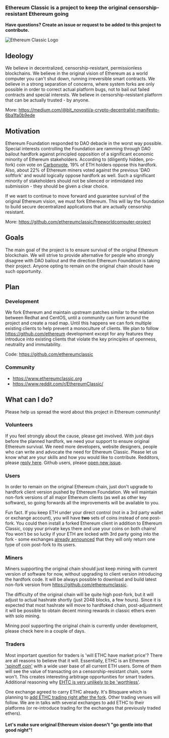 ### Ethereum Classic is a project to keep the original censorship-resistant Ethereum going
**Have questions? Create an issue or request to be added to this project to contribute.**

![Ethereum Classic Logo](https://cdn-images-1.medium.com/max/800/1*zzxsLMrEpdjm0GuFp7FFEA.jpeg)

## Ideology
We believe in decentralized, censorship-resistant, permissionless blockchains. We believe in the original vision of Ethereum as a world computer you can't shut down, running irreversible smart contracts. We believe in a strong separation of concerns, where system forks are only possible in order to correct actual platform bugs, not to bail out failed contracts and special interests. We believe in censorship-resistant platform that can be actually trusted - by anyone. 
 
More: https://medium.com/@bit_novosti/a-crypto-decentralist-manifesto-6ba1fa0b9ede

## Motivation
Ethereum Foundation responded to DAO debacle in the worst way possible. Special interests controlling the Foundation are ramming through DAO bailout hardfork against principled opposition of a significant economic minority of Ethereum stakeholders. According to (diligently hidden, pro-fork) coin vote on [Carbonvote](http://carbonvote.com/), 19% of ETH holders oppose this hardfork. Also, about 22% of Ethereum miners voted against the previous 'DAO softfork' and would logically oppose hardfork as well. Such a significant minority of stakeholders should not be silenced or intimidated into submission - they should be given a clear choice. 

If we want to continue to move forward and guarantee survival of the original Ethereum vision, we must fork Ethereum. This will lay the foundation to build secure decentralized applications that are actually censorship resistant.

More: https://github.com/ethereumclassic/freeworldcomputer-project

## Goals

The main goal of the project is to ensure survival of the original Ethereum blockchain. We will strive to provide alternative for people who strongly disagree with DAO bailout and the direction Ethereum Foundation is taking their project. Anyone opting to remain on the original chain should have such opportunity.

## Plan

### Development
We fork Ethereum and maintain upstream patches similar to the relation between Redhat and CentOS, until a community can form around the project and create a road map. Until this happens we can fork multiple existing clients to help prevent a monoculture of clients. We plan to follow https://github.com/ethereum development except for any features they introduce into existing clients that violate the key principles of openness, neutrality and immutability.

Code: https://github.com/ethereumclassic

### Community

* https://www.ethereumclassic.org
* https://www.reddit.com/r/EthereumClassic/

## What can I do?

Please help us spread the word about this project in Ethereum community! 

### Volunteers
If you feel strongly about the cause, please get involved. With just days before the planned hardfork, we need your support to ensure original Ethereum survival. We need more developers, website designers, people who can write and advocate the need for Ethereum Classic. Please let us know what are your skills and how you would like to contribute. Redditors, please [reply here](https://www.reddit.com/r/EthereumClassic/comments/4sxupj/making_sure_original_ethereum_survives_please_get/). Github users, please [open new issue](https://github.com/ethereumclassic/README/issues/new).

### Users

In order to remain on the original Ethereum chain, just don't upgrade to hardfork client version pushed by Ethereum Foundation. We will maintain non-fork versions of all major Ethereum clients (as well as other key software), so going forwards all the improvements will be available to you.

Fun fact. If you keep ETH under your direct control (not in a 3rd party wallet or exchange account), you will have **two** sets of coins instead of one post-fork. You could then install a forked Ethereum client in addition to Ethereum Classic, copy your private keys there and use your coins on both chains! You won't be so lucky if your ETH are locked with 3rd party going into the fork - some exchanges [already announced](https://np.reddit.com/r/ethereum/comments/4sy7w6/breaking_kraken_on_the_july_20th_ethereum/) that they will only return one type of coin post-fork to its users.

### Miners

Miners supporting the original chain should just keep mining with current version of software for now, without upgrading to client version introducing the hardfork code. It will be always possible to download and build latest non-fork version from https://github.com/ethereumclassic. 

The difficulty of the original chain will be quite high post-fork, but it will adjust to actual hashrate shortly (just 2048 blocks, a few hours). Since it is expected that most hashrate will move to hardfoked chain, post-adjustment it will be possible to obtain decent mining rewards in classic ethers even with solo mining.

Mining pool supporting the original chain is currently under development, please check here in a couple of days. 

### Traders

Most important question for traders is 'will ETHC have market price'? There are all reasons to believe that it will. Essentially, ETHC is an Ethereum ['spinoff coin'](https://bitcointalk.org/index.php?topic=563972.0) with a wide user base of all current ETH users. Some of them will see the value of transacting on a censorship-resistant chain, some won't. This creates interesting arbitrage opportunities for smart traders. Additional reasoning why [EHTC is very unlikely to be 'worthless'](https://www.reddit.com/r/ethereum/comments/4sxwo3/ethereum_classic_keep_original/d5dawgg).

One exchange agreed to carry ETHC already. It's Bitsquare which is planning to [add ETHC trading right after the fork](https://www.reddit.com/r/ethereum/comments/4sxwo3/ethereum_classic_keep_original/d5e1oo7). Other trading venues will follow. We are in talks with several exchanges to add ETHC to their platforms (or re-introduce trading for the exchanges that previously traded ethers).

#### Let's make sure original Ethereum vision doesn't "go gentle into that good night"!
